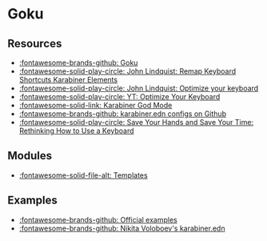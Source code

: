Goku
===

Resources
---

- [:fontawesome-brands-github: Goku](https://github.com/yqrashawn/GokuRakuJoudo)
- [:fontawesome-solid-play-circle: John Lindquist: Remap Keyboard Shortcuts
  Karabiner Elements](https://www.youtube.com/watch?v=vysHEYTp0H4)
- [:fontawesome-solid-play-circle: John Lindquist: Optimize your
    keyboard](https://www.pscp.tv/johnlindquist/1vOxworogovxB)
- [:fontawesome-solid-play-circle: YT: Optimize Your
    Keyboard](https://www.youtube.com/watch?v=emNG5DuEzaY)
- [:fontawesome-solid-link: Karabiner God
    Mode](https://medium.com/@nikitavoloboev/karabiner-god-mode-7407a5ddc8f6)
- [:fontawesome-brands-github: karabiner.edn configs on
    Github](https://github.com/search?l=&o=desc&q=extension%3A.edn+filename%3Akarabiner.edn&s=&type=Code)
- [:fontawesome-solid-play-circle: Save Your Hands and Save Your Time: Rethinking How
    to Use a Keyboard][1]

<!-- Links -->
[1]:
https://egghead.io/talks/egghead-save-your-hands-and-save-your-time-rethinking-how-to-use-a-keyboard

Modules
---

- [:fontawesome-solid-file-alt: Templates](01-templates.md)

Examples
---

- [:fontawesome-brands-github: Official
    examples](https://github.com/yqrashawn/GokuRakuJoudo/blob/master/examples.org)
- [:fontawesome-brands-github: Nikita Voloboev's
    karabiner.edn](https://github.com/nikitavoloboev/dotfiles/blob/master/karabiner/karabiner.edn)
